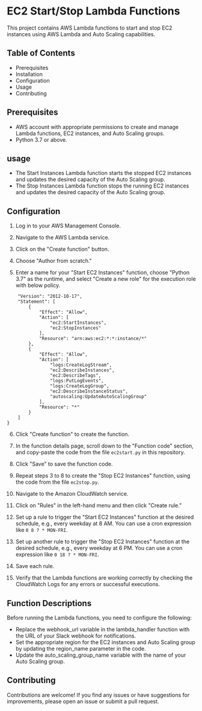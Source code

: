# EC2 Start/Stop Lambda Functions
This project contains AWS Lambda functions to start and stop EC2 instances using AWS Lambda and Auto Scaling capabilities.

## Table of Contents
* Prerequisites
* Installation
* Configuration
* Usage
* Contributing

## Prerequisites
* AWS account with appropriate permissions to create and manage Lambda functions, EC2 instances, and Auto Scaling groups.
* Python 3.7 or above.

## usage

* The Start Instances Lambda function starts the stopped EC2 instances and updates the desired capacity of the Auto Scaling group.
* The Stop Instances Lambda function stops the running EC2 instances and updates the desired capacity of the Auto Scaling group.

## Configuration

1. Log in to your AWS Management Console.

2. Navigate to the AWS Lambda service.

3. Click on the "Create function" button.

4. Choose "Author from scratch."

5. Enter a name for your "Start EC2 Instances" function, choose "Python 3.7" as the runtime, and select "Create a new role" for the execution role with below policy.

```{
    "Version": "2012-10-17",
    "Statement": [
        {
            "Effect": "Allow",
            "Action": [
                "ec2:StartInstances",
                "ec2:StopInstances"
            ],
            "Resource": "arn:aws:ec2:*:*:instance/*"
        },
        {
            "Effect": "Allow",
            "Action": [
                "logs:CreateLogStream",
                "ec2:DescribeInstances",
                "ec2:DescribeTags",
                "logs:PutLogEvents",
                "logs:CreateLogGroup",
                "ec2:DescribeInstanceStatus",
                "autoscaling:UpdateAutoScalingGroup"
            ],
            "Resource": "*"
        }
    ]
}
```
6. Click "Create function" to create the function.

7. In the function details page, scroll down to the "Function code" section, and copy-paste the code from the file `ec2start.py` in this repository.

8. Click "Save" to save the function code.

9. Repeat steps 3 to 8 to create the "Stop EC2 Instances" function, using the code from the file `ec2stop.py`.

10. Navigate to the Amazon CloudWatch service.

11. Click on "Rules" in the left-hand menu and then click "Create rule."

12. Set up a rule to trigger the "Start EC2 Instances" function at the desired schedule, e.g., every weekday at 8 AM. You can use a cron expression like `0 8 ? * MON-FRI`.

13. Set up another rule to trigger the "Stop EC2 Instances" function at the desired schedule, e.g., every weekday at 6 PM. You can use a cron expression like `0 18 ? * MON-FRI`.

14. Save each rule.

15. Verify that the Lambda functions are working correctly by checking the CloudWatch Logs for any errors or successful executions.

## Function Descriptions
Before running the Lambda functions, you need to configure the following:

* Replace the webhook_url variable in the lambda_handler function with the URL of your Slack webhook for notifications.
* Set the appropriate region for the EC2 instances and Auto Scaling group by updating the region_name parameter in the code.
* Update the auto_scaling_group_name variable with the name of your Auto Scaling group.

## Contributing

Contributions are welcome! If you find any issues or have suggestions for improvements, please open an issue or submit a pull request.
